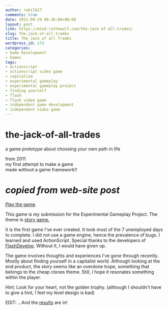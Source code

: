 ```yaml
---
author: rahil627
comments: true
date: 2011-09-29 06:36:00+00:00
layout: post
link: https://mind.rathewolf.com/the-jack-of-all-trades/
slug: the-jack-of-all-trades
title: The Jack of all Trades
wordpress_id: 173
categories:
- Game Development
- Games
tags:
- actionscript
- actionscript video game
- capitalism
- experimental gameplay
- experimental gameplay project
- finding yourself
- flash
- flash video game
- independent game development
- independent video game
---
```


# the-jack-of-all-trades
a game prototype about choosing your own path in life
 
from 2011  
my first attempt to make a game  
made without a game framework!!  
 
# *copied from web-site post*
[Play the game](https://mind.rathewolf.com/the_jack_of_all_trades.html).

This game is my submission for the Experimental Gameplay Project. The theme is [story game.](http://experimentalgameplay.com/blog/2011/09/story-game-in-september-2011/)

It is the first game I've ever created. It took most of the 7 unemployed days to complete. I did not use a game engine, hence the prevalence of bugs. I learned and used ActionScript. Special thanks to the developers of [FlashDevelop](http://www.flashdevelop.org/wikidocs/index.php?title=Main_Page). Without it, I would have given up.

The game involves thoughts and experiences I've gone through recently. Mostly about finding yourself in a capitalist world. Although looking at the end product, the story seems like an overdone trope, something that belongs to the cheap clones theme. Still, I hope it resonates something within the player.

Hint: Look for your heart, not the golden trophy. (although I shouldn't have to give a hint, I feel my level design is bad)

EDIT: ...And the [results](http://experimentalgameplay.com/blog/2011/09/story-game-roundup/) are in!
